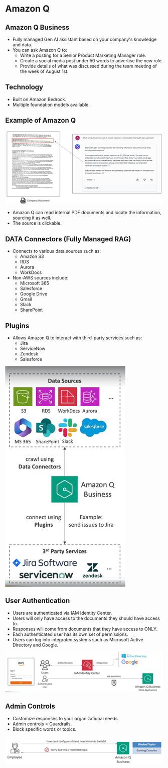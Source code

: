 # Amazon Q

## Amazon Q Business
- Fully managed Gen AI assistant based on your company's knowledge and data.
- You can ask Amazon Q to:
  - Write a posting for a Senior Product Marketing Manager role.
  - Create a social media post under 50 words to advertise the new role.
  - Provide details of what was discussed during the team meeting of the week of August 1st.

## Technology
- Built on Amazon Bedrock.
- Multiple foundation models available.

## Example of Amazon Q

![alt text](image-103.png)

- Amazon Q can read internal PDF documents and locate the information, sourcing it as well.
- The source is clickable.

## DATA Connectors (Fully Managed RAG)
- Connects to various data sources such as:
  - Amazon S3
  - RDS
  - Aurora
  - WorkDocs
- Non-AWS sources include:
  - Microsoft 365
  - Salesforce
  - Google Drive
  - Gmail
  - Slack
  - SharePoint

## Plugins
- Allows Amazon Q to interact with third-party services such as:
  - Jira
  - ServiceNow
  - Zendesk
  - Salesforce

![alt text](image-104.png)

## User Authentication
- Users are authenticated via IAM Identity Center.
- Users will only have access to the documents they should have access to.
- Responses will come from documents that they have access to ONLY.
- Each authenticated user has its own set of permissions.
- Users can log into integrated systems such as Microsoft Active Directory and Google.

![alt text](image-105.png)

## Admin Controls
- Customize responses to your organizational needs.
- Admin controls = Guardrails.
- Block specific words or topics.

![alt text](image-106.png)
